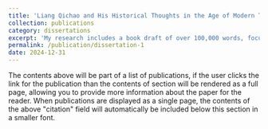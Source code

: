 ```yaml
---
title: 'Liang Qichao and His Historical Thoughts in the Age of Modern Transformation of Communication 梁啟超的「新史學」及其傳播'
collection: publications
category: dissertations
excerpt: 'My research includes a book draft of over 100,000 words, focusing on Liang Qichao 梁啟超 as an early architect of Chinese historiography and examining his frequent shifts between the humanities and sciences, along with the circumstances and reasons behind them. An article of mine currently under review at the Bulletin of the Institute of Modern History, Academia Sinica explores how Liang Qichao synthesized elements of traditional Confucian classics with Japanese sociology to create Chinese historiography. This article has received positive feedback from peer reviewers, who noted that it challenges conventional narratives of the history of Chinese historiography. Another article, under review at New History, explains how Liang Qichao transformed the historiography he developed into a social science. Peer reviewers have called it the most in-depth study of Liang Qichao's writings to date, noting that it addresses several major issues in the history of Chinese historiography.'
permalink: /publication/dissertation-1
date: 2024-12-31
---
```


The contents above will be part of a list of publications, if the user clicks the link for the publication than the contents of section will be rendered as a full page, allowing you to provide more information about the paper for the reader. When publications are displayed as a single page, the contents of the above "citation" field will automatically be included below this section in a smaller font.
